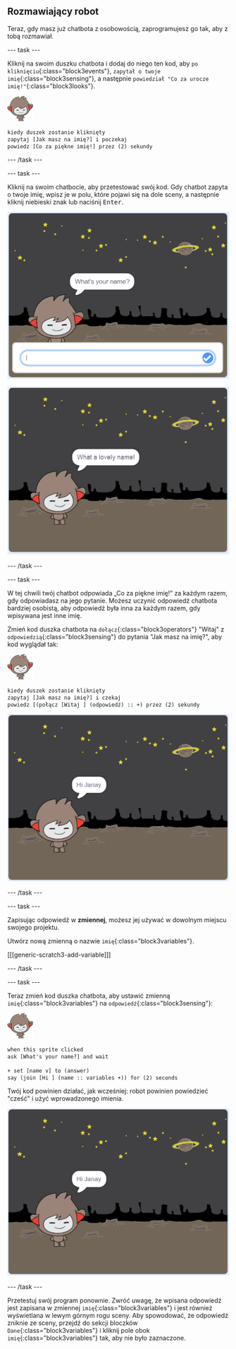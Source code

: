 ## Rozmawiający robot

Teraz, gdy masz już chatbota z osobowością, zaprogramujesz go tak, aby z tobą rozmawiał.

\--- task \---

Kliknij na swoim duszku chatbota i dodaj do niego ten kod, aby `po kliknięciu`{:class="block3events"}, `zapytał o twoje imię`{:class="block3sensing"}, a następnie `powiedział "Co za urocze imię!"`{:class="block3looks"}.

![nano sprite](images/nano-sprite.png)

```blocks3
kiedy duszek zostanie kliknięty
zapytaj [Jak masz na imię?] i poczekaj
powiedz [Co za piękne imię!] przez (2) sekundy
```

\--- /task \---

\--- task \---

Kliknij na swoim chatbocie, aby przetestować swój kod. Gdy chatbot zapyta o twoje imię, wpisz je w polu, które pojawi się na dole sceny, a następnie kliknij niebieski znak lub naciśnij <kbd>Enter</kbd>.

![Testowanie odpowiedzi robota gaduły](images/chatbot-ask-test1.png)

![Testowanie odpowiedzi robota gaduły](images/chatbot-ask-test2.png)

\--- /task \---

\--- task \---

W tej chwili twój chatbot odpowiada „Co za piękne imię!” za każdym razem, gdy odpowiadasz na jego pytanie. Możesz uczynić odpowiedź chatbota bardziej osobistą, aby odpowiedź była inna za każdym razem, gdy wpisywana jest inne imię.

Zmień kod duszka chatbota na `dołącz`{:class="block3operators"} "Witaj" z `odpowiedzią`{:class="block3sensing"} do pytania "Jak masz na imię?", aby kod wyglądał tak:

![nano sprite](images/nano-sprite.png)

```blocks3
kiedy duszek zostanie kliknięty
zapytaj [Jak masz na imię?] i czekaj
powiedz [(połącz [Witaj ] (odpowiedź) :: +) przez (2) sekundy
```

![Testowanie spersonalizowanej odpowiedzi](images/chatbot-answer-test.png)

\--- /task \---

\--- task \---

Zapisując odpowiedź w **zmiennej**, możesz jej używać w dowolnym miejscu swojego projektu.

Utwórz nową zmienną o nazwie `imię`{:class="block3variables"}.

[[[generic-scratch3-add-variable]]]

\--- /task \---

\--- task \---

Teraz zmień kod duszka chatbota, aby ustawić zmienną `imię`{:class="block3variables"} na `odpowiedź`{:class="block3sensing"}:

![nano sprite](images/nano-sprite.png)

```blocks3
when this sprite clicked
ask [What's your name?] and wait

+ set [name v] to (answer)
say (join [Hi ] (name :: variables +)) for (2) seconds
```

Twój kod powinien działać, jak wcześniej: robot powinien powiedzieć "cześć" i użyć wprowadzonego imienia.

![Testowanie spersonalizowanej odpowiedzi](images/chatbot-answer-test.png)

\--- /task \---

Przetestuj swój program ponownie. Zwróć uwagę, że wpisana odpowiedź jest zapisana w zmiennej `imię`{:class="block3variables"} i jest również wyświetlana w lewym górnym rogu sceny. Aby spowodować, że odpowiedź zniknie ze sceny, przejdź do sekcji bloczków `Dane`{:class="block3variables"} i kliknij pole obok `imię`{:class="block3variables"} tak, aby nie było zaznaczone.